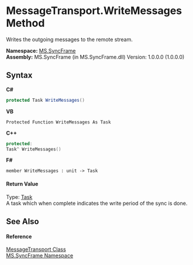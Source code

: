 # MessageTransport.WriteMessages Method 
 

Writes the outgoing messages to the remote stream.

**Namespace:**&nbsp;<a href="de148c19-6fcd-6ea5-c13c-94525bd1dd5b">MS.SyncFrame</a><br />**Assembly:**&nbsp;MS.SyncFrame (in MS.SyncFrame.dll) Version: 1.0.0.0 (1.0.0.0)

## Syntax

**C#**<br />
``` C#
protected Task WriteMessages()
```

**VB**<br />
``` VB
Protected Function WriteMessages As Task
```

**C++**<br />
``` C++
protected:
Task^ WriteMessages()
```

**F#**<br />
``` F#
member WriteMessages : unit -> Task 

```


#### Return Value
Type: <a href="http://msdn2.microsoft.com/en-us/library/dd235678" target="_blank">Task</a><br />A task which when complete indicates the write period of the sync is done.

## See Also


#### Reference
<a href="575abf99-2a1a-6037-410a-d736b8eacb32">MessageTransport Class</a><br /><a href="de148c19-6fcd-6ea5-c13c-94525bd1dd5b">MS.SyncFrame Namespace</a><br />